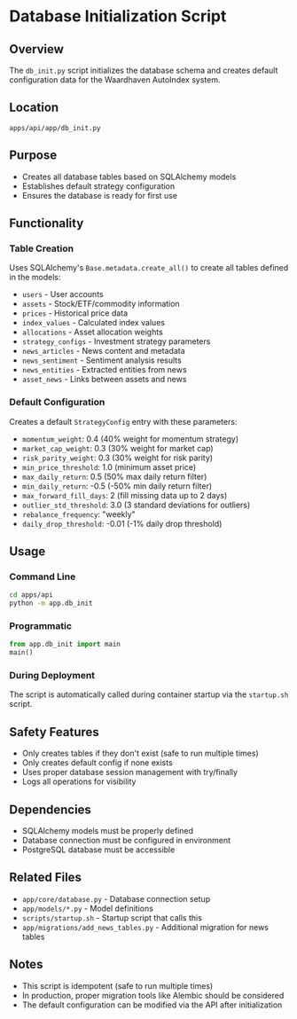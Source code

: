 # Database Initialization Script

## Overview
The `db_init.py` script initializes the database schema and creates default configuration data for the Waardhaven AutoIndex system.

## Location
`apps/api/app/db_init.py`

## Purpose
- Creates all database tables based on SQLAlchemy models
- Establishes default strategy configuration
- Ensures the database is ready for first use

## Functionality

### Table Creation
Uses SQLAlchemy's `Base.metadata.create_all()` to create all tables defined in the models:
- `users` - User accounts
- `assets` - Stock/ETF/commodity information  
- `prices` - Historical price data
- `index_values` - Calculated index values
- `allocations` - Asset allocation weights
- `strategy_configs` - Investment strategy parameters
- `news_articles` - News content and metadata
- `news_sentiment` - Sentiment analysis results
- `news_entities` - Extracted entities from news
- `asset_news` - Links between assets and news

### Default Configuration
Creates a default `StrategyConfig` entry with these parameters:
- `momentum_weight`: 0.4 (40% weight for momentum strategy)
- `market_cap_weight`: 0.3 (30% weight for market cap)
- `risk_parity_weight`: 0.3 (30% weight for risk parity)
- `min_price_threshold`: 1.0 (minimum asset price)
- `max_daily_return`: 0.5 (50% max daily return filter)
- `min_daily_return`: -0.5 (-50% min daily return filter)
- `max_forward_fill_days`: 2 (fill missing data up to 2 days)
- `outlier_std_threshold`: 3.0 (3 standard deviations for outliers)
- `rebalance_frequency`: "weekly"
- `daily_drop_threshold`: -0.01 (-1% daily drop threshold)

## Usage

### Command Line
```bash
cd apps/api
python -m app.db_init
```

### Programmatic
```python
from app.db_init import main
main()
```

### During Deployment
The script is automatically called during container startup via the `startup.sh` script.

## Safety Features
- Only creates tables if they don't exist (safe to run multiple times)
- Only creates default config if none exists
- Uses proper database session management with try/finally
- Logs all operations for visibility

## Dependencies
- SQLAlchemy models must be properly defined
- Database connection must be configured in environment
- PostgreSQL database must be accessible

## Related Files
- `app/core/database.py` - Database connection setup
- `app/models/*.py` - Model definitions
- `scripts/startup.sh` - Startup script that calls this
- `app/migrations/add_news_tables.py` - Additional migration for news tables

## Notes
- This script is idempotent (safe to run multiple times)
- In production, proper migration tools like Alembic should be considered
- The default configuration can be modified via the API after initialization